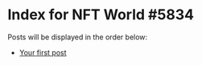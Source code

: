 # Index for NFT World #5834
Posts will be displayed in the order below:

- [Your first post](./001-first.md)

